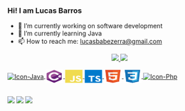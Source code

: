 ### Hi! I am Lucas Barros 



- 🔭 I’m currently working on software development
- 🌱 I’m currently learning Java
- 📫 How to reach me: lucasbabezerra@gmail.com

<div align="center">
  <a href="https://github.com/lucasbarroscode">
  <img height="180em" src="https://github-readme-stats.vercel.app/api?username=lucasbarroscode&show_icons=true&theme=dracula&include_all_commits=true&count_private=true"/>
  <img height="180em" src="https://github-readme-stats.vercel.app/api/top-langs/?username=lucasbarroscode&layout=compact&langs_count=7&theme=dracula"/>
</div>
  
<div style="display: inline_block"><br>
    <img align="center" alt="Icon-Java" height="30" width="40" src="https://cdn.jsdelivr.net/gh/devicons/devicon/icons/java/java-original-wordmark.svg">
    <img align="center" alt="Icon-Csharp" height="30" width="40" src="https://raw.githubusercontent.com/devicons/devicon/master/icons/csharp/csharp-original.svg">
    <img align="center" alt="Icon-Js" height="30" width="40" src="https://raw.githubusercontent.com/devicons/devicon/master/icons/javascript/javascript-plain.svg">
    <img align="center" alt="Icon-Ts" height="30" width="40" src="https://raw.githubusercontent.com/devicons/devicon/master/icons/typescript/typescript-plain.svg">
    <img align="center" alt="Icon-HTML" height="30" width="40" src="https://raw.githubusercontent.com/devicons/devicon/master/icons/html5/html5-original.svg">
    <img align="center" alt="Icon-CSS" height="30" width="40" src="https://raw.githubusercontent.com/devicons/devicon/master/icons/css3/css3-original.svg">
    <img align="center" alt="Icon-Php" height="30" width="40" src="https://cdn.jsdelivr.net/gh/devicons/devicon/icons/php/php-original.svg">
</div>

##
  <div>   
  <a href="https://www.instagram.com/lucasbarros.b/" target="_blank"><img src="https://img.shields.io/badge/-Instagram-%23E4405F?style=for-the-badge&logo=instagram&logoColor=white" target="_blank"></a>
  <a href = "mailto:lucasbabezerra@gmail.com"><img src="https://img.shields.io/badge/-Gmail-%23333?style=for-the-badge&logo=gmail&logoColor=white" target="_blank"></a>
  <a href="https://www.linkedin.com/in/lucas-barros-bezerra-77a31511a/" target="_blank"><img src="https://img.shields.io/badge/-LinkedIn-%230077B5?style=for-the-badge&logo=linkedin&logoColor=white" target="_blank"></a> 
 <div>   
    
